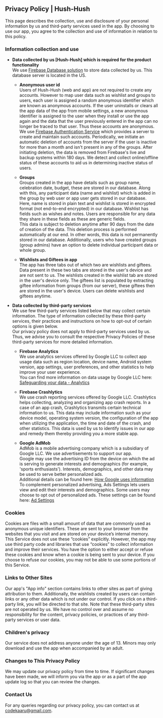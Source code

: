 ## Privacy Policy | Hush-Hush

This page describes the collection, use and disclosure of your personal information by us and third-party services used in the app. By choosing to use our app, you agree to the collection and use of information in relation to this policy.

### Information collection and use

- **Data collected by us [Hush-Hush] which is required for the product functionality**  
We use [Firebase Database solution](https://firebase.google.com/support/privacy#:~:text=Firebase%20restricts%20access%20to%20a,In%20and%202%2Dfactor%20authentication.) to store data collected by us. This database server is located in the US.

  - **Anonymous user id**  
Users of Hush-Hush (web and app) are not required to create any accounts. However to map user data such as wishlist and groups to users, each user is assigned a random anonymous identifier which are known as anonymous accounts. If the user uninstalls or clears all the app data of the app from mobile settings, a new anonymous identifier is assigned to the user when they install or use the app again and the data that the user previously entered in the app can no longer be traced to that user. Thus these accounts are anonymous.  
We use [Firebase Authentication Service](https://firebase.google.com/support/privacy#:~:text=Firebase%20restricts%20access%20to%20a,In%20and%202%2Dfactor%20authentication.) which provides a server to create and maintain such accounts. Periodically, we initiate an automatic deletion of accounts from the server if the user is inactive for more than a month and isn't present in any of the groups. After initiating deletion, the data is removed from Firebase's live and backup systems within 180 days. We detect and collect online/offline status of these accounts to aid us in determining inactive status of users.  

  - **Groups**  
Groups created in the app have details such as group name, celebration date, budget, these are stored in our database. Along with this, any participant data (name and wishlist) which is added in the group by web user or app user gets stored in our database. Here, name is stored in plain text and wishlist is stored in encrypted format (not end-to-end encrypted) in our database. Wishlist has fields such as wishes and notes. Users are responsible for any data they share in these fields as these are generic fields.  
This data is subject to deletion anytime after 90 days from the date of creation of the data. This deletion process is performed automatically at our end. In other words, this data is not permanently stored in our database. Additionally, users who have created groups (group admins) have an option to delete individual participant data or whole group.

  - **Wishlists and Giftees in app**  
The app has three tabs out of which two are wishlists and giftees. Data present in these two tabs are stored in the user's device and are not sent to us. The wishlists created in the wishlist tab are stored in the user's device only. The giftees list is populated by extracting giftee information from groups (from our server), these giftees then are stored in the user's device. Users can delete wishlists and giftees anytime.

- **Data collected by third-party services**  
We use few third-party services listed below that may collect certain information. The type of information collected by these third-party services, their practices and instructions on how to opt-out of certain options is given below.  
Our privacy policy does not apply to third-party services used by us. Thus, we advise you to consult the respective Privacy Policies of these third-party services for more detailed information.

  - **Firebase Analytics**  
We use analytics services offered by Google LLC to collect app usage data such as region location, device name, Android system version, app settings, user preferences, and other statistics to help improve your user experience.  
You can find more information on data usage by Google LLC here: [Safeguarding your data - Analytics](https://support.google.com/analytics/answer/6004245#zippy=%2Cour-privacy-policy%2Cgoogle-analytics-cookies-and-identifiers)

  - **Firebase Crashlytics**  
We use crash reporting services offered by Google LLC. Crashlytics helps collecting, analyzing and organizing app crash reports. In a case of an app crash, Crashlytics transmits certain technical information to us. This data may include information such as your device model, operating system version, the configuration of the app when utilizing the application, the time and date of the crash, and other statistics. This data is used by us to identify issues in our app and remedy them thereby providing you a more stable app.

  - **Google AdMob**  
AdMob is a mobile advertising company which is a subsidiary of Google LLC. We use advertisements to support our app.  
Google may use the advertising ID from the device on which the ad is serving to generate interests and demographics (for example, 'sports enthusiasts'). Interests, demographics, and other data may be used to serve better personalized ads.  
Additional details can be found here: [How Google uses information](https://policies.google.com/technologies/partner-sites)  
To complement personalized advertising, Ads Settings lets users view and edit their interests and demographics. Some users may choose to opt out of personalized ads. These settings can be found here: [Ad Settings](https://adssettings.google.com/u/0/authenticated)  

### Cookies
Cookies are files with a small amount of data that are commonly used as anonymous unique identifiers. These are sent to your browser from the websites that you visit and are stored on your device’s internal memory. This Service does not use these “cookies” explicitly. However, the app may use third party code and libraries that use “cookies” to collect information and improve their services. You have the option to either accept or refuse these cookies and know when a cookie is being sent to your device. If you choose to refuse our cookies, you may not be able to use some portions of this Service.

### Links to Other Sites
Our app's "App info" section contains links to other sites as part of giving attribution to them. Additionally, the wishlists created by users can contain links or any other data which is not under our control. If you click on a third-party link, you will be directed to that site. Note that these third-party sites are not operated by us. We have no control over and assume no responsibility for the content, privacy policies, or practices of any third-party services or user data.

### Children's privacy
Our service does not address anyone under the age of 13. Minors may only download and use the app when accompanied by an adult.

### Changes to This Privacy Policy
We may update our privacy policy from time to time. If significant changes have been made, we will inform you via the app or as a part of the app update log so that you can review the changes.

### Contact Us
For any queries regarding our privacy policy, you can contact us at codekaaru@gmail.com.
